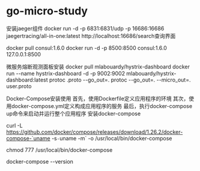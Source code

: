 # go-micro-study
安装jaeger组件
 docker run -d -p 6831:6831/udp -p 16686:16686 jaegertracing/all-in-one:latest
http://localhost:16686/search查询界面

docker pull consul:1.6.0
docker run -d -p 8500:8500 consul:1.6.0
127.0.0.1:8500

微服务熔断观测面板安装
docker pull mlabouardy/hystrix-dashboard
docker run --name hystrix-dashboard -d -p 9002:9002 mlabouardy/hystrix-dashboard:latest
protoc .proto --go_out=.
protoc --go_out=. --micro_out=. user.proto


Docker-Compose安装使用
首先，使用Dockerfile定义应用程序的环境
其次，使用docker-compose.yml定义构成应用程序的服务
最后，执行docker-compose up命令来启动并运行整个应用程序
安装docker-compose

curl -L https://github.com/docker/compose/releases/download/1.26.2/docker-compose-`uname -s`-`uname -m` -o /usr/local/bin/docker-compose

chmod 777 /usr/local/bin/docker-compose

docker-compose --version
